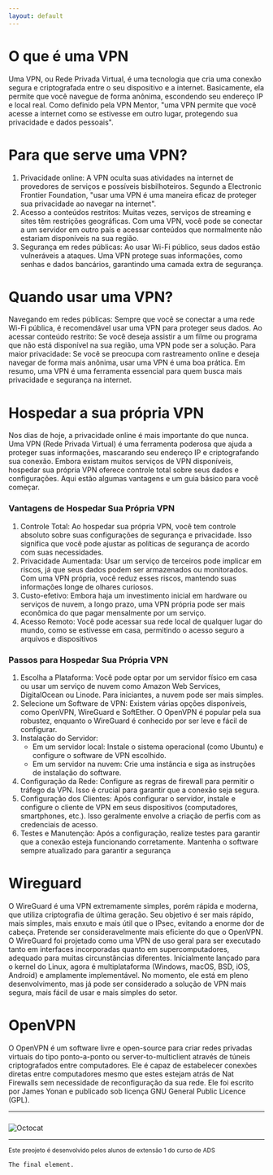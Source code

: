```yaml
---
layout: default
---
```


# O que é uma VPN
Uma VPN, ou Rede Privada Virtual, é uma tecnologia que cria uma conexão segura e criptografada entre o seu dispositivo e a internet. Basicamente, ela permite que você navegue de forma anônima, escondendo seu endereço IP e local real. Como definido pela VPN Mentor, "uma VPN permite que você acesse a internet como se estivesse em outro lugar, protegendo sua privacidade e dados pessoais".

# Para que serve uma VPN?
1. Privacidade online: A VPN oculta suas atividades na internet de provedores de serviços e possíveis bisbilhoteiros. Segundo a Electronic Frontier Foundation, "usar uma VPN é uma maneira eficaz de proteger sua privacidade ao navegar na internet".
2. Acesso a conteúdos restritos: Muitas vezes, serviços de streaming e sites têm restrições geográficas. Com uma VPN, você pode se conectar a um servidor em outro país e acessar conteúdos que normalmente não estariam disponíveis na sua região.
3. Segurança em redes públicas: Ao usar Wi-Fi público, seus dados estão vulneráveis a ataques. Uma VPN protege suas informações, como senhas e dados bancários, garantindo uma camada extra de segurança.

# Quando usar uma VPN?
Navegando em redes públicas: Sempre que você se conectar a uma rede Wi-Fi pública, é recomendável usar uma VPN para proteger seus dados.
Ao acessar conteúdo restrito: Se você deseja assistir a um filme ou programa que não está disponível na sua região, uma VPN pode ser a solução.
Para maior privacidade: Se você se preocupa com rastreamento online e deseja navegar de forma mais anônima, usar uma VPN é uma boa prática.
Em resumo, uma VPN é uma ferramenta essencial para quem busca mais privacidade e segurança na internet.

# Hospedar a sua própria VPN
Nos dias de hoje, a privacidade online é mais importante do que nunca. Uma VPN (Rede Privada Virtual) é uma ferramenta poderosa que ajuda a proteger suas informações, mascarando seu endereço IP e criptografando sua conexão. Embora existam muitos serviços de VPN disponíveis, hospedar sua própria VPN oferece controle total sobre seus dados e configurações. Aqui estão algumas vantagens e um guia básico para você começar.

### Vantagens de Hospedar Sua Própria VPN
1. Controle Total: Ao hospedar sua própria VPN, você tem controle absoluto sobre suas configurações de segurança e privacidade. Isso significa que você pode ajustar as políticas de segurança de acordo com suas necessidades.
2. Privacidade Aumentada: Usar um serviço de terceiros pode implicar em riscos, já que seus dados podem ser armazenados ou monitorados. Com uma VPN própria, você reduz esses riscos, mantendo suas informações longe de olhares curiosos.
3. Custo-efetivo: Embora haja um investimento inicial em hardware ou serviços de nuvem, a longo prazo, uma VPN própria pode ser mais econômica do que pagar mensalmente por um serviço.
4. Acesso Remoto: Você pode acessar sua rede local de qualquer lugar do mundo, como se estivesse em casa, permitindo o acesso seguro a arquivos e dispositivos

### Passos para Hospedar Sua Própria VPN
1. Escolha a Plataforma: Você pode optar por um servidor físico em casa ou usar um serviço de nuvem como Amazon Web Services, DigitalOcean ou Linode. Para iniciantes, a nuvem pode ser mais simples.
2. Selecione um Software de VPN: Existem várias opções disponíveis, como OpenVPN, WireGuard e SoftEther. O OpenVPN é popular pela sua robustez, enquanto o WireGuard é conhecido por ser leve e fácil de configurar.
3. Instalação do Servidor:
    * Em um servidor local: Instale o sistema operacional (como Ubuntu) e configure o software de VPN escolhido.
    * Em um servidor na nuvem: Crie uma instância e siga as instruções de instalação do software.
4. Configuração da Rede: Configure as regras de firewall para permitir o tráfego da VPN. Isso é crucial para garantir que a conexão seja segura.
5. Configuração dos Clientes: Após configurar o servidor, instale e configure o cliente de VPN em seus dispositivos (computadores, smartphones, etc.). Isso geralmente envolve a criação de perfis com as credenciais de acesso.
6. Testes e Manutenção: Após a configuração, realize testes para garantir que a conexão esteja funcionando corretamente. Mantenha o software sempre atualizado para garantir a segurança

# Wireguard
O WireGuard é uma VPN extremamente simples, porém rápida e moderna, que utiliza criptografia de última geração. Seu objetivo é ser mais rápido, mais simples, mais enxuto e mais útil que o IPsec, evitando a enorme dor de cabeça. Pretende ser consideravelmente mais eficiente do que o OpenVPN. O WireGuard foi projetado como uma VPN de uso geral para ser executado tanto em interfaces incorporadas quanto em supercomputadores, adequado para muitas circunstâncias diferentes. Inicialmente lançado para o kernel do Linux, agora é multiplataforma (Windows, macOS, BSD, iOS, Android) e amplamente implementável. No momento, ele está em pleno desenvolvimento, mas já pode ser considerado a solução de VPN mais segura, mais fácil de usar e mais simples do setor.

# OpenVPN
O OpenVPN é um software livre e open-source para criar redes privadas virtuais do tipo ponto-a-ponto ou server-to-multiclient através de túneis criptografados entre computadores. Ele é capaz de estabelecer conexões diretas entre computadores mesmo que estes estejam atrás de Nat Firewalls sem necessidade de reconfiguração da sua rede. Ele foi escrito por James Yonan e publicado sob licença GNU General Public Licence (GPL).


---
### 

![Octocat](https://github.githubassets.com/images/icons/emoji/octocat.png)

---
<sup>Este preojeto é desenvolvido pelos alunos de extensão 1 do curso de ADS</sup>
```
The final element.
```
